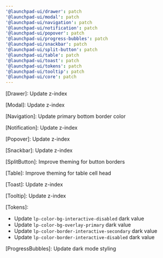 ```yaml
---
'@launchpad-ui/drawer': patch
'@launchpad-ui/modal': patch
'@launchpad-ui/navigation': patch
'@launchpad-ui/notification': patch
'@launchpad-ui/popover': patch
'@launchpad-ui/progress-bubbles': patch
'@launchpad-ui/snackbar': patch
'@launchpad-ui/split-button': patch
'@launchpad-ui/table': patch
'@launchpad-ui/toast': patch
'@launchpad-ui/tokens': patch
'@launchpad-ui/tooltip': patch
'@launchpad-ui/core': patch
---
```


[Drawer]: Update z-index

[Modal]: Update z-index

[Navigation]: Update primary bottom border color

[Notification]: Update z-index

[Popover]: Update z-index

[Snackbar]: Update z-index

[SplitButton]: Improve theming for button borders

[Table]: Improve theming for table cell head

[Toast]: Update z-index

[Tooltip]: Update z-index

[Tokens]:

- Update `lp-color-bg-interactive-disabled` dark value
- Update `lp-color-bg-overlay-primary` dark value
- Update `lp-color-border-interactive-secondary` dark value
- Update `lp-color-border-interactive-disabled` dark value

[ProgressBubbles]: Update dark mode styling
